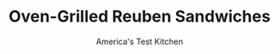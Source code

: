 ---
layout: ../../layouts/MarkdownPostLayout.astro
title: Oven-Grilled Reuben Sandwiches
author: America's Test Kitchen
pubDate: 2023-03-15
description: "No need to venture out to a deli for these Reubens. With our recipe, you can serve up these hearty sandwiches in about 30 minutes."
image_url: https://res.cloudinary.com/hksqkdlah/image/upload/ar_1:1,c_fill,dpr_2.0,f_auto,fl_lossy.progressive.strip_profile,g_faces:auto,q_auto:low,w_344/5034_sfs-qdr07-sfs-4c-reuben-316950
tags: ["Main Courses","Sandwiches","30-Minute Suppers"]
calories: 3353
protein: 34
carbohydrates: 34
fats: 
fiber: 3
ingredients: ["1/3 cup, cider vinegar","2 tablespoons, sugar","1 , (16-ounce) bag coleslaw mix","1/4 cup, mayonnaise","1/4 cup, Dijon mustard","8 slices, hearty rye bread","8 slices, Swiss cheese (about 1/2 pound)","1 pound, thinly sliced corned beef","2 tablespoons, unsalted butter, melted"]
serves: 4
time: ""
instructions: ["Adjust oven rack to middle position, place baking sheet on rack, and heat oven to 450 degrees. Bring vinegar and sugar to boil in large skillet over medium heat. Stir to dissolve sugar, add coleslaw, cover, and cook, tossing occasionally, until coleslaw is tender, 8 to 10 minutes. Remove lid and simmer until liquid has evaporated, 1 to 2 minutes. Season with salt and pepper.","Combine mayonnaise and mustard in small bowl. Spread 1 tablespoon mayonnaise mixture on each bread slice. Layer 1 slice cheese, 1/2 cup coleslaw, 1/4 pound corned beef, and 1 slice cheese on top of bread slice. Top with second slice of bread and compress sandwich with your hands. Repeat to make three more sandwiches. Brush tops and bottoms of sandwiches with melted butter.","Transfer sandwiches to preheated baking sheet. Bake until toasted, about 10 minutes. Serve."]
nutrition: ["589 mg Potassium","514 mg Phosphorus","513 mg Calcium","2 mg Iron","60 mg Magnesium","1991 mg Sodium","6 mg Zinc","61 g Fat","5 mg Niacin (B3)","20 g Monounsaturated","14 g Polyunsaturated","47 mg Vitamin C","138 mg Cholesterol","22 g Saturated","3 g Fiber","8 µg Folic acid","17 µg Folate (food)","21 g Sugars","82 µg Vitamin K","217 g Water","34 g Carbs","31 µg Folate equivalent (total)","34 g Protein","1 mg Vitamin E","3 µg Vitamin B12","205 µg Vitamin A","838 kcal Energy","6 g Sugars, added","3353 calories"]
notes: "Sweet-and-sour cabbage and a zesty mustard-flavored mayonnaise transform this deli classic into something special. “Oven-grilling” allows you to cook the sandwiches all at once (and without turning them) rather than cooking in batches on the stovetop."
---